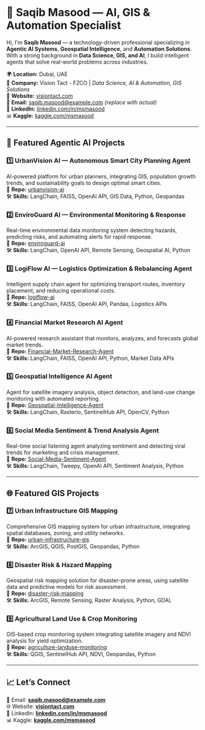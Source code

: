 # 👋 Saqib Masood — AI, GIS & Automation Specialist  

Hi, I'm **Saqib Masood** — a technology-driven professional specializing in **Agentic AI Systems**, **Geospatial Intelligence**, and **Automation Solutions**. With a strong background in **Data Science, GIS, and AI**, I build intelligent agents that solve real-world problems across industries.  

🌍 **Location:** Dubai, UAE  
💼 **Company:** Vision Tact - FZCO | *Data Science, AI & Automation, GIS Solutions*  
🔗 **Website:** [visiontact.com](https://visiontact.com)  
📧 **Email:** saqib.masood@example.com *(replace with actual)*  
💼 **LinkedIn:** [linkedin.com/in/msmasood](https://linkedin.com/in/msmasood)  
📊 **Kaggle:** [kaggle.com/msmasood](https://kaggle.com/msmasood)  

---

## 🚀 Featured Agentic AI Projects  

### 1️⃣ UrbanVision AI — Autonomous Smart City Planning Agent  
AI-powered platform for urban planners, integrating GIS, population growth trends, and sustainability goals to design optimal smart cities.  
🔗 **Repo:** [urbanvision-ai](https://github.com/msmasood/urbanvision-ai)  
🛠 **Skills:** LangChain, FAISS, OpenAI API, GIS Data, Python, Geopandas  

### 2️⃣ EnviroGuard AI — Environmental Monitoring & Response  
Real-time environmental data monitoring system detecting hazards, predicting risks, and automating alerts for rapid response.  
🔗 **Repo:** [enviroguard-ai](https://github.com/msmasood/enviroguard-ai)  
🛠 **Skills:** LangChain, OpenAI API, Remote Sensing, Geospatial AI, Python  

### 3️⃣ LogiFlow AI — Logistics Optimization & Rebalancing Agent  
Intelligent supply chain agent for optimizing transport routes, inventory placement, and reducing operational costs.  
🔗 **Repo:** [logiflow-ai](https://github.com/msmasood/logiflow-ai)  
🛠 **Skills:** LangChain, FAISS, OpenAI API, Pandas, Logistics APIs  

### 4️⃣ Financial Market Research AI Agent  
AI-powered research assistant that monitors, analyzes, and forecasts global market trends.  
🔗 **Repo:** [Financial-Market-Research-Agent](https://github.com/msmasood/Financial-Market-Research-Agent)  
🛠 **Skills:** LangChain, FAISS, OpenAI API, Python, Market Data APIs  

### 5️⃣ Geospatial Intelligence AI Agent  
Agent for satellite imagery analysis, object detection, and land-use change monitoring with automated reporting.  
🔗 **Repo:** [Geospatial-Intelligence-Agent](https://github.com/msmasood/Geospatial-Intelligence-Agent)  
🛠 **Skills:** LangChain, Rasterio, SentinelHub API, OpenCV, Python  

### 6️⃣ Social Media Sentiment & Trend Analysis Agent  
Real-time social listening agent analyzing sentiment and detecting viral trends for marketing and crisis management.  
🔗 **Repo:** [Social-Media-Sentiment-Agent](https://github.com/msmasood/Social-Media-Sentiment-Agent)  
🛠 **Skills:** LangChain, Tweepy, OpenAI API, Sentiment Analysis, Python  

---

## 🌐 Featured GIS Projects  

### 7️⃣ Urban Infrastructure GIS Mapping  
Comprehensive GIS mapping system for urban infrastructure, integrating spatial databases, zoning, and utility networks.  
🔗 **Repo:** [urban-infrastructure-gis](https://github.com/msmasood/urban-infrastructure-gis)  
🛠 **Skills:** ArcGIS, QGIS, PostGIS, Geopandas, Python  

### 8️⃣ Disaster Risk & Hazard Mapping  
Geospatial risk mapping solution for disaster-prone areas, using satellite data and predictive models for risk assessment.  
🔗 **Repo:** [disaster-risk-mapping](https://github.com/msmasood/disaster-risk-mapping)  
🛠 **Skills:** ArcGIS, Remote Sensing, Raster Analysis, Python, GDAL  

### 9️⃣ Agricultural Land Use & Crop Monitoring  
GIS-based crop monitoring system integrating satellite imagery and NDVI analysis for yield optimization.  
🔗 **Repo:** [agriculture-landuse-monitoring](https://github.com/msmasood/agriculture-landuse-monitoring)  
🛠 **Skills:** QGIS, SentinelHub API, NDVI, Geopandas, Python  

---

## 📈 Let’s Connect  
📩 Email: **saqib.masood@example.com**  
🌐 Website: **[visiontact.com](https://visiontact.com)**  
💼 LinkedIn: **[linkedin.com/in/msmasood](https://linkedin.com/in/msmasood)**  
📊 Kaggle: **[kaggle.com/msmasood](https://kaggle.com/msmasood)**  
